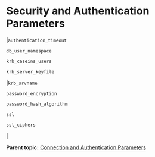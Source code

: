# Security and Authentication Parameters 

|`authentication_timeout`

 `db_user_namespace`

 `krb_caseins_users`

 `krb_server_keyfile`

|`krb_srvname`

 `password_encryption`

 `password_hash_algorithm`

 `ssl`

 `ssl_ciphers`

|

**Parent topic:** [Connection and Authentication Parameters](../topics/g-connection-and-authentication-parameters.html)

